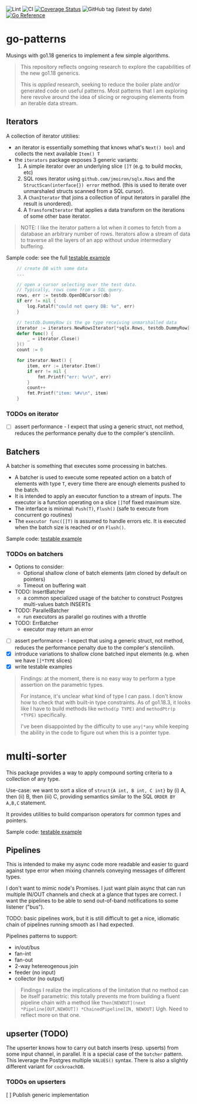 ![Lint](https://github.com/fredbi/go-patterns/actions/workflows/01-golang-lint.yaml/badge.svg)
![CI](https://github.com/fredbi/go-patterns/actions/workflows/02-test.yaml/badge.svg)
[![Coverage Status](https://coveralls.io/repos/github/fredbi/go-patterns/badge.svg)](https://coveralls.io/github/fredbi/go-patterns)
![GitHub tag (latest by date)](https://img.shields.io/github/v/tag/fredbi/go-patterns)
[![Go Reference](https://pkg.go.dev/badge/github.com/fredbi/go-patterns.svg)](https://pkg.go.dev/github.com/fredbi/go-patterns)

# go-patterns

Musings with go1.18 generics to implement a few simple algorithms.

> This repository reflects ongoing research to explore the capabilities of the new go1.18 generics.
>
> This is _applied_ research, seeking to reduce the boiler plate and/or generated code on useful patterns.
> Most patterns that I am exploring here revolve around the idea of slicing or regrouping elements from an iterable data stream.

## Iterators

A collection of iterator utitilies:
* an iterator is essentially something that knows what's `Next() bool` and collects the next available `Item() T`
* the `iterators` package exposes 3 generic variants:
  1. A simple iterator over an underlying slice `[]T` (e.g. to build mocks, etc)
  2. SQL rows iterator using `github.com/jmoiron/sqlx.Rows` and the `StructScan(interface{}) error` method.
     (this is used to iterate over unmarshaled structs scanned from a SQL cursor).
  3. A `ChanIterator` that joins a collection of input iterators in parallel (the result is unordered).
  4. A `TransformIterator` that applies a data transform on the iterations of some other base iterator.

> NOTE: I like the iterator pattern a lot when it comes to fetch from a database an arbitrary number of rows.
> Iterators allow a stream of data to traverse all the layers of an app without undue intermediary buffering.

Sample code: see the full [testable example](iterators/example_rows_iterator_test.go)
```go
    // create DB with some data
    ...

	// open a cursor selecting over the test data.
    // Typically, rows come from a SQL query.
	rows, err := testdb.OpenDBCursor(db)
	if err != nil {
		log.Fatalf("could not query DB: %v", err)
	}

    // testdb.DummyRow is the go type receiving unmarshalled data
	iterator := iterators.NewRowsIterator[*sqlx.Rows, testdb.DummyRow](rows)
	defer func() {
		_ = iterator.Close()
	}()
	count := 0

	for iterator.Next() {
		item, err := iterator.Item()
		if err != nil {
			fmt.Printf("err: %v\n", err)
		}
		count++
		fmt.Printf("item: %#v\n", item)
	}
```

### TODOs on iterator

* [ ] assert performance - I expect that using a generic struct, not method, reduces the performance penalty due to the compiler's stencilinh.

## Batchers

A batcher is something that executes some processing in batches.

* A batcher is used to execute some repeated action on a batch of elements with type `T`, every time there are enough elements pushed to the batch.
* It is intended to apply an executor function to a stream of inputs. The executor is a function operating on a slice `[]T`of fixed maximum size.
* The interface is  minimal: `Push(T)`, `Flush()` (safe to execute from concurrent go routines)
* The `executor func([]T)` is assumed to handle errors etc. It is executed when the batch size is reached or on `Flush()`.

Sample code: [testable example](batchers/batcher_examples_test.go)

### TODOs on batchers

* Options to consider:
    * Optional shallow clone of batch elements (atm cloned by default on pointers)
    * Timeout on buffering wait
* TODO: InsertBatcher
  * a common specialized usage of the batcher to construct Postgres multi-values batch INSERTs
* TODO: ParallelBatcher
  * run executors as parallel go routines with a throttle
* TODO: ErrBatcher
  * executor may return an error
* [ ] assert performance - I expect that using a generic struct, not method, reduces the performance penalty due to the compiler's stencilinh.
* [x] introduce variations to shallow clone batched input elements (e.g. when we have `[]*TYPE` slices)
* [x] write testable examples

> Findings: at the moment, there is no easy way to perform a type assertion on the parametric types.
>
> For instance, it's unclear what kind of type I can pass. I don't know how to check that with built-in type constraints.
> As of go1.18.3, it looks like I have to build methods like `method(p TYPE)` and `methodPtr(p *TYPE)` specifically.
>
> I've been disappointed by the difficulty to use `any|*any` while keeping the ability in the code to figure out when this is a pointer type.

# multi-sorter

This package provides a way to apply compound sorting criteria to a collection of any type.

Use-case: we want to sort a slice of `struct{A int, B int, C int}` by (i) A, then (ii) B,  then (iii) C,
providing semantics similar to the SQL `ORDER BY A,B,C` statement.

It provides utilities to build comparison operators for common types and pointers.

Sample code: [testable example](sorters/example_multi_sorter_test.go)

## Pipelines

This is intended to make my async code more readable and easier to guard against type error when mixing channels conveying messages of different types.

I don't want to mimic node's Promises.
I just want plain async that can run multiple IN/OUT channels and check at a glance that types are correct.
I want the pipelines to be able to send out-of-band notifications to some listener ("bus").

TODO: basic pipelines work, but it is still difficult to get a nice, idiomatic chain of pipelines running smooth as I had expected.

Pipelines patterns to support:
* in/out/bus
* fan-int
* fan-out
* 2-way hetereogenous join
* feeder (no input)
* collector (no output)

> Findings
> I realize the implications of the limitation that no method can be itself parametric:
> this totally prevents me from building a fluent pipeline chain with a method like `Then[NEWOUT](next *Pipeline[OUT,NEWOUT]) *ChainedPipeline[IN, NEWOUT]`
> Ugh. Need to reflect more on that one.

## upserter (TODO)

The upserter knows how to carry out batch inserts (resp. upserts) from some input channel, in parallel.
It is a special case of the `batcher` pattern.
This leverage the Postgres multiple `VALUES()` syntax. There is also a slightly different variant for `cockroachDB`.

### TODOs on upserters

[ ] Publish generic implementation
